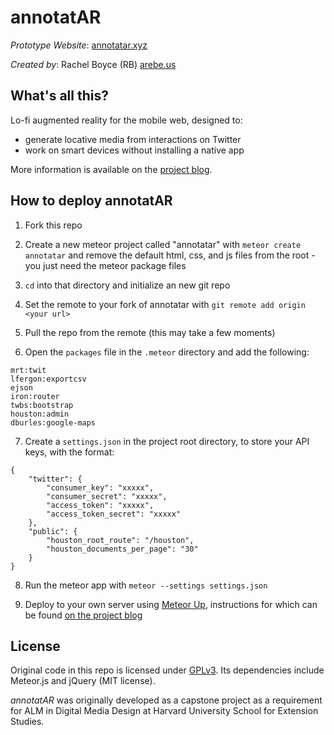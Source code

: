 annotatAR
=========

*Prototype Website*: [annotatar.xyz](https://annotatar.xyz)

*Created by*: Rachel Boyce (RB) [arebe.us](http://arebe.us)


What's all this?
----------------

Lo-fi augmented reality for the mobile web, designed to:

* generate locative media from interactions on Twitter
* work on smart devices without installing a native app 

More information is available on the [project blog](https://arebe.github.io/annotatar).

How to deploy annotatAR
-----------------------

1. Fork this repo

2. Create a new meteor project called "annotatar" with `meteor create annotatar` and remove the default html, css, and js files from the root - you just need the meteor package files

3. `cd` into that directory and initialize an new git repo

4. Set the remote to your fork of annotatar with `git remote add origin <your url>`

5. Pull the repo from the remote (this may take a few moments)

6. Open the `packages` file in the `.meteor` directory and add the following: 
````
mrt:twit
lfergon:exportcsv
ejson
iron:router
twbs:bootstrap
houston:admin
dburles:google-maps 
````

7. Create a `settings.json` in the project root directory, to store your API keys, with the format:
````
{
	"twitter": {
		"consumer_key": "xxxxx",
		"consumer_secret": "xxxxx",
		"access_token": "xxxxx",
		"access_token_secret": "xxxxx"
	}, 
	"public": {
		"houston_root_route": "/houston",
		"houston_documents_per_page": "30"
	}
}
````
8. Run the meteor app with `meteor --settings settings.json`

9. Deploy to your own server using [Meteor Up](https://github.com/arunoda/meteor-up), instructions for which can be found [on the project blog](http://arebe.github.io/annotatar/2015/12/08/week14/)

License
-------
Original code in this repo is licensed under [GPLv3](https://www.gnu.org/licenses/gpl-3.0.html). Its dependencies include Meteor.js and jQuery (MIT license).

*annotatAR* was originally developed as a capstone project as a requirement for ALM in Digital Media Design at Harvard University School for Extension Studies.